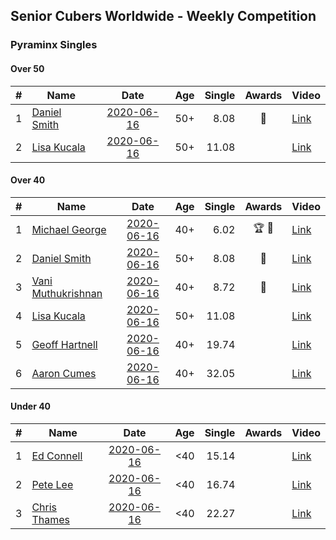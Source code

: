 ## Senior Cubers Worldwide - Weekly Competition
### Pyraminx Singles

#### Over 50

| # | Name | Date | Age | Single | Awards | Video |
| :--: | -- | :--: | :--: | --: | :--: | -- |
| 1 | [Daniel Smith](../persons/daniel_smith.md) | [2020-06-16](results/2020-06-16.md) | 50+ | 8.08 | 🥉 | [Link](https://www.facebook.com/events/296087658445428/permalink/301316697922524/) |
| 2 | [Lisa Kucala](../persons/lisa_kucala.md) | [2020-06-16](results/2020-06-16.md) | 50+ | 11.08 |  | [Link](https://www.facebook.com/events/296087658445428/permalink/300269538027240/) |

#### Over 40

| # | Name | Date | Age | Single | Awards | Video |
| :--: | -- | :--: | :--: | --: | :--: | -- |
| 1 | [Michael George](../persons/michael_george.md) | [2020-06-16](results/2020-06-16.md) | 40+ | 6.02 | 🏆 🥇 | [Link](https://www.facebook.com/events/296087658445428/permalink/296273825093478/) |
| 2 | [Daniel Smith](../persons/daniel_smith.md) | [2020-06-16](results/2020-06-16.md) | 50+ | 8.08 | 🥉 | [Link](https://www.facebook.com/events/296087658445428/permalink/301316697922524/) |
| 3 | [Vani Muthukrishnan](../persons/vani_muthukrishnan.md) | [2020-06-16](results/2020-06-16.md) | 40+ | 8.72 | 🥈 | [Link](https://www.facebook.com/events/296087658445428/permalink/297660754954785/) |
| 4 | [Lisa Kucala](../persons/lisa_kucala.md) | [2020-06-16](results/2020-06-16.md) | 50+ | 11.08 |  | [Link](https://www.facebook.com/events/296087658445428/permalink/300269538027240/) |
| 5 | [Geoff Hartnell](../persons/geoff_hartnell.md) | [2020-06-16](results/2020-06-16.md) | 40+ | 19.74 |  | [Link](https://www.facebook.com/events/296087658445428/permalink/296203821767145/) |
| 6 | [Aaron Cumes](../persons/aaron_cumes.md) | [2020-06-16](results/2020-06-16.md) | 40+ | 32.05 |  | [Link](https://www.facebook.com/events/296087658445428/permalink/296167008437493/) |

#### Under 40

| # | Name | Date | Age | Single | Awards | Video |
| :--: | -- | :--: | :--: | --: | :--: | -- |
| 1 | [Ed Connell](../persons/ed_connell.md) | [2020-06-16](results/2020-06-16.md) | <40 | 15.14 |  | [Link](https://www.facebook.com/events/296087658445428/permalink/299485738105620/) |
| 2 | [Pete Lee](../persons/pete_lee.md) | [2020-06-16](results/2020-06-16.md) | <40 | 16.74 |  | [Link](https://www.facebook.com/events/296087658445428/permalink/299520834768777/) |
| 3 | [Chris Thames](../persons/chris_thames.md) | [2020-06-16](results/2020-06-16.md) | <40 | 22.27 |  | [Link](https://www.facebook.com/events/296087658445428/permalink/299088241478703/) |


<!-- Global site tag (gtag.js) - Google Analytics -->
<script async src="https://www.googletagmanager.com/gtag/js?id=UA-86348435-3"></script>
<script>window.dataLayer = window.dataLayer || []; function gtag() {dataLayer.push(arguments);} gtag('js', new Date()); gtag('config', 'UA-86348435-3');</script>
